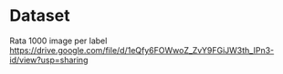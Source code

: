 # Dataset

Rata 1000 image per label
https://drive.google.com/file/d/1eQfy6FOWwoZ_ZvY9FGiJW3th_IPn3-id/view?usp=sharing
